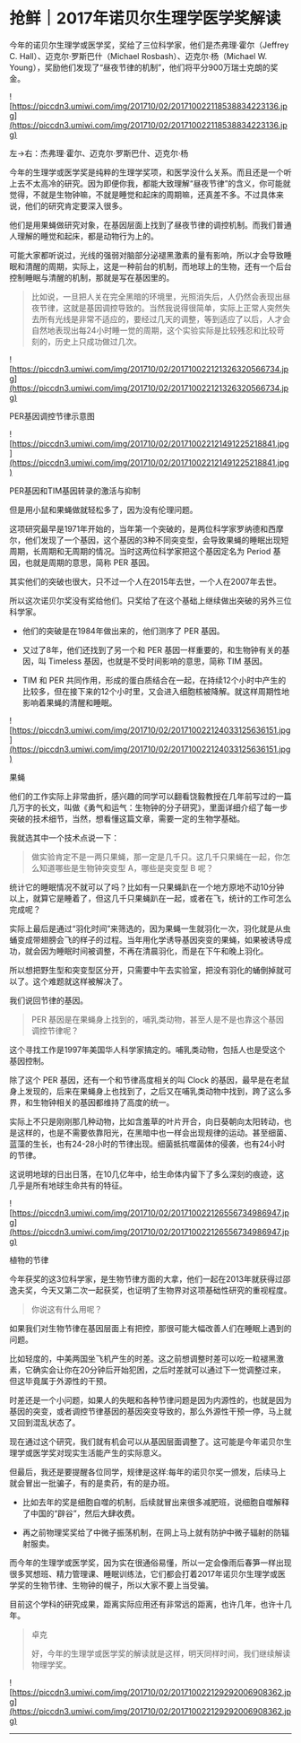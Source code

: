 # 抢鲜｜2017年诺贝尔生理学医学奖解读

今年的诺贝尔生理学或医学奖，奖给了三位科学家，他们是杰弗理·霍尔（Jeffrey C. Hall）、迈克尔·罗斯巴什（Michael Rosbash）、迈克尔·杨（Michael W. Young），奖励他们发现了“昼夜节律的机制”，他们将平分900万瑞士克朗的奖金。

![https://piccdn3.umiwi.com/img/201710/02/201710022118538834223136.jpg](https://piccdn3.umiwi.com/img/201710/02/201710022118538834223136.jpg)

左→右：杰弗理·霍尔、迈克尔·罗斯巴什、迈克尔·杨

今年的生理学或医学奖是纯粹的生理学奖项，和医学没什么关系。而且还是一个听上去不太高冷的研究。因为即便你我，都能大致理解“昼夜节律”的含义，你可能就觉得，不就是生物钟嘛，不就是睡觉和起床的周期嘛，还真差不多。不过具体来说，他们的研究肯定要深入很多。

他们是用果蝇做研究对象，在基因层面上找到了昼夜节律的调控机制。而我们普通人理解的睡觉和起床，都是动物行为上的。

可能大家都听说过，光线的强弱对脑部分泌褪黑激素的量有影响，所以才会导致睡眠和清醒的周期，实际上，这是一种前台的机制，而地球上的生物，还有一个后台控制睡眠与清醒的机制，那就是写在基因里的。

> 比如说，一旦把人关在完全黑暗的环境里，光照消失后，人仍然会表现出昼夜节律，这就是基因调控导致的。当然我说得很简单，实际上正常人突然失去所有光线是非常不适应的，要经过几天的调整，等到适应了以后，人才会自然地表现出每24小时睡一觉的周期，这个实验实际是比较残忍和比较苛刻的，历史上只成功做过几次。

![https://piccdn3.umiwi.com/img/201710/02/201710022121326320566734.jpg](https://piccdn3.umiwi.com/img/201710/02/201710022121326320566734.jpg)

PER基因调控节律示意图

![https://piccdn3.umiwi.com/img/201710/02/201710022121491225218841.jpg](https://piccdn3.umiwi.com/img/201710/02/201710022121491225218841.jpg)

PER基因和TIM基因转录的激活与抑制

但是用小鼠和果蝇做就轻松多了，因为没有伦理问题。

这项研究最早是1971年开始的，当年第一个突破的，是两位科学家罗纳德和西摩尔，他们发现了一个基因，这个基因的3种不同突变型，会导致果蝇的睡眠出现短周期，长周期和无周期的情况。当时这两位科学家把这个基因定名为 Period 基因，也就是周期的意思，简称 PER 基因。

其实他们的突破也很大，只不过一个人在2015年去世，一个人在2007年去世。

所以这次诺贝尔奖没有奖给他们。只奖给了在这个基础上继续做出突破的另外三位科学家。

* 他们的突破是在1984年做出来的，他们测序了 PER 基因。

* 又过了8年，他们还找到了另一个和 PER 基因一样重要的，和生物钟有关的基因，叫 Timeless 基因，也就是不受时间影响的意思，简称 TIM 基因。

* TIM 和 PER 共同作用，形成的蛋白质结合在一起，在持续12个小时中产生的比较多，但在接下来的12个小时里，又会进入细胞核被降解。就这样周期性地影响着果蝇的清醒和睡眠。

![https://piccdn3.umiwi.com/img/201710/02/201710022124033125636151.jpg](https://piccdn3.umiwi.com/img/201710/02/201710022124033125636151.jpg)

果蝇

他们的工作实际上非常曲折，感兴趣的同学可以翻看饶毅教授在几年前写过的一篇几万字的长文，叫做《勇气和运气：生物钟的分子研究》，里面详细介绍了每一步突破的技术细节，当然，想看懂这篇文章，需要一定的生物学基础。

我就选其中一个技术点说一下：

> 做实验肯定不是一两只果蝇，那一定是几千只。这几千只果蝇在一起，你怎么知道哪些是生物钟突变型 A，哪些是突变型 B 呢？

统计它的睡眠情况不就可以了吗？比如有一只果蝇趴在一个地方原地不动10分钟以上，就算它是睡着了，但这几千只果蝇趴在一起，或者在飞，统计的工作可怎么完成呢？

实际上最后是通过“羽化时间”来筛选的，因为果蝇一生就羽化一次，羽化就是从虫蛹变成带翅膀会飞的样子的过程。当年用化学诱导基因突变的果蝇，如果被诱导成功，就会因为睡眠时间被调整，不再在清晨羽化，而是在下午和晚上羽化。

所以想把野生型和突变型区分开，只需要中午去实验室，把没有羽化的蛹倒掉就可以了。这个难题就这样被解决了。

我们说回节律的基因。

> PER 基因是在果蝇身上找到的，哺乳类动物，甚至人是不是也靠这个基因调控节律呢？

这个寻找工作是1997年美国华人科学家搞定的。哺乳类动物，包括人也是受这个基因控制。

除了这个 PER 基因，还有一个和节律高度相关的叫 Clock 的基因，最早是在老鼠身上发现的，后来在果蝇身上也找到了，之后又在哺乳类动物中找到，跨了这么多界，和生物钟相关的基因都维持了高度的统一。

实际上不只是刚刚那几种动物，比如含羞草的叶片开合，向日葵朝向太阳转动，也是这样的，也是不需要依靠阳光，在黑暗中也一样会出现规律的运动。甚至细菌、蓝藻的生长，也有24-28小时的节律出现。细菌抵抗噬菌体的侵袭，也有24小时的节律。

这说明地球的日出日落，在10几亿年中，给生命体内留下了多么深刻的痕迹，这几乎是所有地球生命共有的特征。

![https://piccdn3.umiwi.com/img/201710/02/201710022126556734986947.jpg](https://piccdn3.umiwi.com/img/201710/02/201710022126556734986947.jpg)

植物的节律

今年获奖的这3位科学家，是生物节律方面的大拿，他们一起在2013年就获得过邵逸夫奖，今天又第二次一起获奖，也证明了生物界对这项基础性研究的重视程度。

> 你说这有什么用呢？

如果我们对生物节律在基因层面上有把控，那很可能大幅改善人们在睡眠上遇到的问题。

比如轻度的，中美两国坐飞机产生的时差。这之前想调整时差可以吃一粒褪黑激素，它确实会让你在20分钟后开始犯困，之后时差就可以通过下一觉调整过来，但这毕竟属于外源性的干预。

时差还是一个小问题，如果人的失眠和各种节律问题是因为内源性的，也就是因为基因的突变，或者调控节律基因的基因突变导致的，那么外源性干预一停，马上就又回到混乱状态了。

现在通过这个研究，我们就有机会可以从基因层面调整了。这可能是今年诺贝尔生理学或医学奖对现实生活能产生的实际意义。

但最后，我还是要提醒各位同学，规律是这样:每年的诺贝尔奖一颁发，后续马上就会冒出一批骗子，有的是卖药，有的是办班。

* 比如去年的奖是细胞自噬的机制，后续就冒出来很多减肥班，说细胞自噬解释了中国的“辟谷”，然后大肆收费。

* 再之前物理奖奖给了中微子振荡机制，在网上马上就有防护中微子辐射的防辐射服卖。

而今年的生理学或医学奖，因为实在很通俗易懂，所以一定会像雨后春笋一样出现很多冥想班、精力管理课、睡眠训练法，它们都会打着2017年诺贝尔生理学或医学奖的生物节律、生物钟的幌子，所以大家不要上当受骗。

目前这个学科的研究成果，距离实际应用还有非常远的距离，也许几年，也许十几年。

> 卓克
> 
> 好，今年的生理学或医学奖的解读就是这样，明天同样时间，我们继续解读物理学奖。

![https://piccdn3.umiwi.com/img/201710/02/201710022129292006908362.jpg](https://piccdn3.umiwi.com/img/201710/02/201710022129292006908362.jpg)

---
